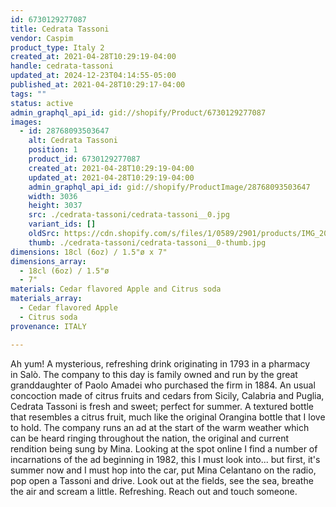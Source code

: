 ```yaml
---
id: 6730129277087
title: Cedrata Tassoni
vendor: Caspim
product_type: Italy 2
created_at: 2021-04-28T10:29:19-04:00
handle: cedrata-tassoni
updated_at: 2024-12-23T04:14:55-05:00
published_at: 2021-04-28T10:29:17-04:00
tags: ""
status: active
admin_graphql_api_id: gid://shopify/Product/6730129277087
images:
  - id: 28768093503647
    alt: Cedrata Tassoni
    position: 1
    product_id: 6730129277087
    created_at: 2021-04-28T10:29:19-04:00
    updated_at: 2021-04-28T10:29:19-04:00
    admin_graphql_api_id: gid://shopify/ProductImage/28768093503647
    width: 3036
    height: 3037
    src: ./cedrata-tassoni/cedrata-tassoni__0.jpg
    variant_ids: []
    oldSrc: https://cdn.shopify.com/s/files/1/0589/2901/products/IMG_20190514_170659.jpg?v=1619620159
    thumb: ./cedrata-tassoni/cedrata-tassoni__0-thumb.jpg
dimensions: 18cl (6oz) / 1.5"ø x 7"
dimensions_array:
  - 18cl (6oz) / 1.5"ø
  - 7"
materials: Cedar flavored Apple and Citrus soda
materials_array:
  - Cedar flavored Apple
  - Citrus soda
provenance: ITALY

---
```


Ah yum! A mysterious, refreshing drink originating in 1793 in a pharmacy in Salò. The company to this day is family owned and run by the great granddaughter of Paolo Amadei who purchased the firm in 1884. An usual concoction made of citrus fruits and cedars from Sicily, Calabria and Puglia, Cedrata Tassoni is fresh and sweet; perfect for summer. A textured bottle that resembles a citrus fruit, much like the original Orangina bottle that I love to hold. The company runs an ad at the start of the warm weather which can be heard ringing throughout the nation, the original and current rendition being sung by Mina. Looking at the spot online I find a number of incarnations of the ad beginning in 1982, this I must look into... but first, it's summer now and I must hop into the car, put Mina Celantano on the radio, pop open a Tassoni and drive. Look out at the fields, see the sea, breathe the air and scream a little. Refreshing. Reach out and touch someone.